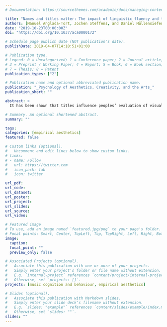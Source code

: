 ```yaml
---
# Documentation: https://sourcethemes.com/academic/docs/managing-content/

title: "Names and titles matter: The impact of linguistic fluency and the affect heuristic on aesthetic and value judgements of music"
authors: [Manuel Anglada-Tort, Jochen Steffens, and Daniel Müllensiefen]
date: "2019-10-23T00:00:00Z"
doi: "https://doi.org/10.1037/aca0000172"

# Schedule page publish date (NOT publication's date).
publishDate: 2019-04-07T14:18:51+01:00

# Publication type.
# Legend: 0 = Uncategorized; 1 = Conference paper; 2 = Journal article;
# 3 = Preprint / Working Paper; 4 = Report; 5 = Book; 6 = Book section;
# 7 = Thesis; 8 = Patent
publication_types: ["2"]

# Publication name and optional abbreviated publication name.
publication: "_Psychology of Aesthetics, Creativity, and the Arts_"
publication_short: ""

abstract: >
  It has been shown that titles influence peoples’ evaluation of visual art. However, the question of whether titles and artist names affect listeners when evaluating music has not yet been investigated. By using two well-known cognitive heuristics, the authors investigated whether names presented with music pieces influenced aesthetic and value judgments of music. Experiment 1 (N = 48) focused on linguistic fluency. The same music excerpts were presented with easy-to-pronounce (fluent) and difficult-to-pronounce (disfluent) names. Experiment 2 (N = 100) studied the affect heuristic. The same music excerpts were presented with positive (e.g., Kiss), negative (e.g., Suicide), and neutral (e.g., Window) titles. In both studies, aesthetic and value judgments of music were significantly influenced by the linguistic manipulation of the names. Participants in Experiment 1 evaluated the same music more positively when presented with fluent names compared to disfluent names. In Experiment 2, presenting the music with negative titles resulted in the lowest judgments. Moreover, music excerpts presented with neutral and negative titles were remembered significantly more often than positive titles. Finally, a comparison of the music presented with and without titles indicated that music excerpts were more liked in the presence of titles than in their absence. The present research shows different ways in which aesthetic and value judgments can be influenced by the names presented with music. Results suggest that like any other human judgment, evaluations of music also rely on heuristic principles that do not necessarily depend on the aesthetic stimuli themselves. (PsycINFO Database Record (c) 2019 APA, all rights reserved).

# Summary. An optional shortened abstract.
summary: ""

tags:
categories: [empirical aesthetics]
featured: false

# Custom links (optional).
#   Uncomment and edit lines below to show custom links.
# links:
# - name: Follow
#   url: https://twitter.com
#   icon_pack: fab
#   icon: twitter

url_pdf:
url_code:
url_dataset:
url_poster:
url_project:
url_slides:
url_source:
url_video:

# Featured image
# To use, add an image named `featured.jpg/png` to your page's folder. 
# Focal points: Smart, Center, TopLeft, Top, TopRight, Left, Right, BottomLeft, Bottom, BottomRight.
image:
  caption:
  focal_point: ""
  preview_only: false

# Associated Projects (optional).
#   Associate this publication with one or more of your projects.
#   Simply enter your project's folder or file name without extension.
#   E.g. `internal-project` references `content/project/internal-project/index.md`.
#   Otherwise, set `projects: []`.
projects: [music cognition and behaviour, empirical aesthetics]

# Slides (optional).
#   Associate this publication with Markdown slides.
#   Simply enter your slide deck's filename without extension.
#   E.g. `slides: "example"` references `content/slides/example/index.md`.
#   Otherwise, set `slides: ""`.
slides: ""
---
```


